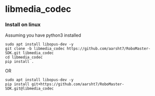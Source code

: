 # libmedia_codec

### Install on linux
Assuming you have python3 installed
```
sudo apt install libopus-dev -y
git clone -b libmedia_codec https://github.com/aarsht7/RoboMaster-SDK.git libmedia_codec
cd libmedia_codec
pip install .
```

OR

```
sudo apt install libopus-dev -y
pip install git+https://github.com/aarsht7/RoboMaster-SDK.git@libmedia_codec
```
